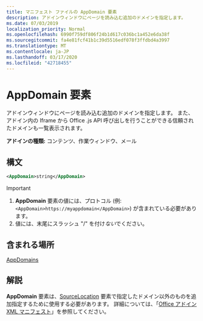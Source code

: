```yaml
---
title: マニフェスト ファイルの AppDomain 要素
description: アドインウィンドウにページを読み込む追加のドメインを指定します。
ms.date: 07/03/2019
localization_priority: Normal
ms.openlocfilehash: 6990f759df806f24b1d617c036bc1a452e6da38f
ms.sourcegitcommit: fa4e81fcf41b1c39d5516edf078f3ffdbd4a3997
ms.translationtype: MT
ms.contentlocale: ja-JP
ms.lasthandoff: 03/17/2020
ms.locfileid: "42718455"
---
```

# <a name="appdomain-element"></a>AppDomain 要素

アドインウィンドウにページを読み込む追加のドメインを指定します。 また、アドイン内の Iframe から Office .js API 呼び出しを行うことができる信頼されたドメインも一覧表示されます。

**アドインの種類:** コンテンツ、作業ウィンドウ、メール

## <a name="syntax"></a>構文

```XML
<AppDomain>string</AppDomain>
```

> [!IMPORTANT]
> 1. **AppDomain** 要素の値には、プロトコル (例: `<AppDomain>https://myappdomain</AppDomain>`) が含まれている必要があります。
> 2. 値には、末尾にスラッシュ "/" を付け*ない*でください。

## <a name="contained-in"></a>含まれる場所

[AppDomains](appdomains.md)

## <a name="remarks"></a>解説

**AppDomain** 要素は、[SourceLocation](sourcelocation.md) 要素で指定したドメイン以外のものを追加指定するために使用する必要があります。 詳細については、「[Office アドイン XML マニフェスト](../../develop/add-in-manifests.md)」を参照してください。
